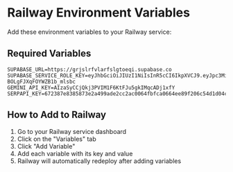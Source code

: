 # Railway Environment Variables

Add these environment variables to your Railway service:

## Required Variables

```
SUPABASE_URL=https://grjslrfvlarfslgtoeqi.supabase.co
SUPABASE_SERVICE_ROLE_KEY=eyJhbGciOiJIUzI1NiIsInR5cCI6IkpXVCJ9.eyJpc3MiOiJzdXBhYmFzZSIsInJlZiI6ImdyanNscmZ2bGFyZnNsZ3RvZXFpIiwicm9sZSI6InNlcnZpY2Vfcm9sZSIsImlhdCI6MTc1Mjk0MDIwNywiZXhwIjoyMDY4NTE2MjA3fQ.6zYBCFVnrhEeYUFnGbFQ-BOLgFJXqFOYWZB1b_mlsbc
GEMINI_API_KEY=AIzaSyCCjQkj3PVIM1F6KtFJu5gkIMqcADj1xfY
SERPAPI_KEY=672387e8385873e2a499ade2cc2ac0064fbfca0664ee89f206c54d1d04c3c63f
```

## How to Add to Railway

1. Go to your Railway service dashboard
2. Click on the "Variables" tab
3. Click "Add Variable" 
4. Add each variable with its key and value
5. Railway will automatically redeploy after adding variables
